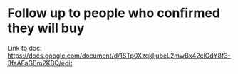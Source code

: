 # Follow up to people who confirmed they will buy

Link to doc: https://docs.google.com/document/d/1STp0XzqkIjubeL2mwBx42clGdY8f3-3fsAFaGBm2KBQ/edit